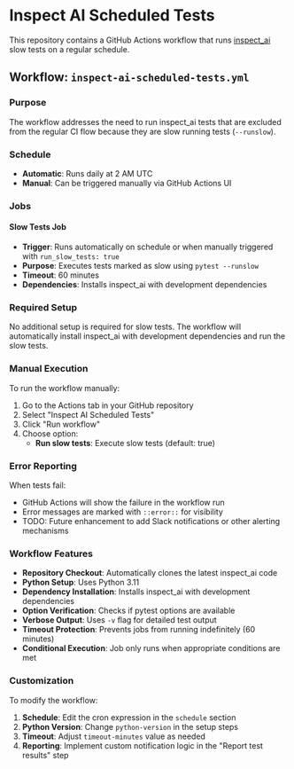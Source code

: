 # Inspect AI Scheduled Tests

This repository contains a GitHub Actions workflow that runs [inspect_ai](https://github.com/UKGovernmentBEIS/inspect_ai) slow tests on a regular schedule.

## Workflow: `inspect-ai-scheduled-tests.yml`

### Purpose

The workflow addresses the need to run inspect_ai tests that are excluded from the regular CI flow because they are slow running tests (`--runslow`).

### Schedule

- **Automatic**: Runs daily at 2 AM UTC
- **Manual**: Can be triggered manually via GitHub Actions UI

### Jobs

#### Slow Tests Job
- **Trigger**: Runs automatically on schedule or when manually triggered with `run_slow_tests: true`
- **Purpose**: Executes tests marked as slow using `pytest --runslow`
- **Timeout**: 60 minutes
- **Dependencies**: Installs inspect_ai with development dependencies

### Required Setup

No additional setup is required for slow tests. The workflow will automatically install inspect_ai with development dependencies and run the slow tests.

### Manual Execution

To run the workflow manually:

1. Go to the Actions tab in your GitHub repository
2. Select "Inspect AI Scheduled Tests"
3. Click "Run workflow"
4. Choose option:
   - **Run slow tests**: Execute slow tests (default: true)

### Error Reporting

When tests fail:
- GitHub Actions will show the failure in the workflow run
- Error messages are marked with `::error::` for visibility
- TODO: Future enhancement to add Slack notifications or other alerting mechanisms

### Workflow Features

- **Repository Checkout**: Automatically clones the latest inspect_ai code
- **Python Setup**: Uses Python 3.11
- **Dependency Installation**: Installs inspect_ai with development dependencies
- **Option Verification**: Checks if pytest options are available
- **Verbose Output**: Uses `-v` flag for detailed test output
- **Timeout Protection**: Prevents jobs from running indefinitely (60 minutes)
- **Conditional Execution**: Job only runs when appropriate conditions are met

### Customization

To modify the workflow:

1. **Schedule**: Edit the cron expression in the `schedule` section
2. **Python Version**: Change `python-version` in the setup steps
3. **Timeout**: Adjust `timeout-minutes` value as needed
4. **Reporting**: Implement custom notification logic in the "Report test results" step